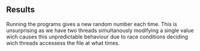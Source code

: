 Results
-------

Running the programs gives a new random number each time. This is unsurprising as we have two threads simultanously modifying a single value wich causes this unpredictable behaviour due to race conditions deciding wich threads accessess the file at what times.
